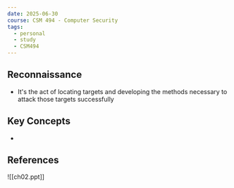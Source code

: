 ```yaml
---
date: 2025-06-30
course: CSM 494 - Computer Security
tags:
  - personal
  - study
  - CSM494
---
```


## **Reconnaissance**

- It's the act of locating targets and developing the methods necessary to attack those targets successfully






















































## **Key Concepts**

-

## **References**
![[ch02.ppt]]

